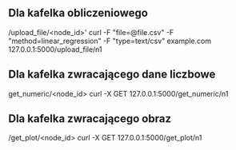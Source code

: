 ## Dla kafelka obliczeniowego 
/upload_file/<node_id>'
curl -F "file=@file.csv" -F "method=linear_regression" -F "type=text/csv" example.com 127.0.0.1:5000/upload_file/n1

## Dla kafelka zwracającego dane liczbowe
get_numeric/<node_id>
curl -X GET 127.0.0.1:5000/get_numeric/n1

## Dla kafelka zwracającego obraz
/get_plot/<node_id>
curl -X GET 127.0.0.1:5000/get_plot/n1